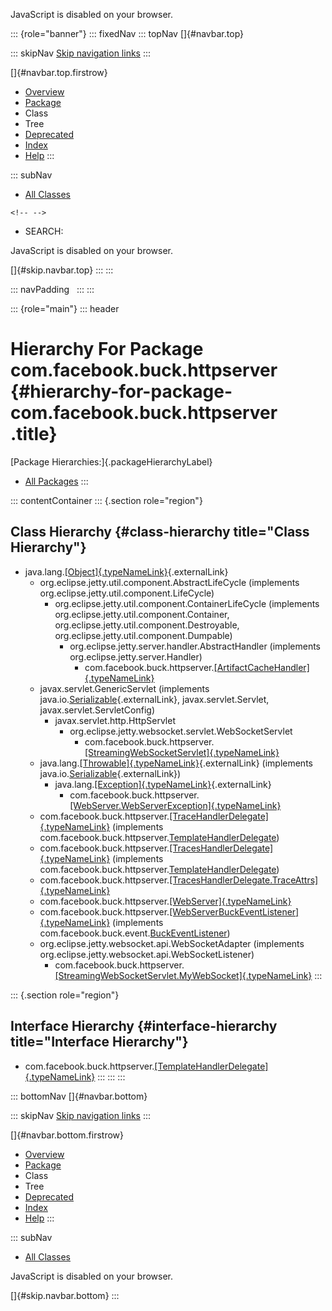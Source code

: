 <div>

JavaScript is disabled on your browser.

</div>

::: {role="banner"}
::: fixedNav
::: topNav
[]{#navbar.top}

::: skipNav
[Skip navigation links](#skip.navbar.top "Skip navigation links")
:::

[]{#navbar.top.firstrow}

-   [Overview](../../../../index.html)
-   [Package](package-summary.html)
-   Class
-   Tree
-   [Deprecated](../../../../deprecated-list.html)
-   [Index](../../../../index-all.html)
-   [Help](../../../../help-doc.html)
:::

::: subNav
-   [All Classes](../../../../allclasses.html)

```{=html}
<!-- -->
```
-   SEARCH:

<div>

<div>

JavaScript is disabled on your browser.

</div>

</div>

[]{#skip.navbar.top}
:::
:::

::: navPadding
 
:::
:::

::: {role="main"}
::: header
# Hierarchy For Package com.facebook.buck.httpserver {#hierarchy-for-package-com.facebook.buck.httpserver .title}

[Package Hierarchies:]{.packageHierarchyLabel}

-   [All Packages](../../../../overview-tree.html)
:::

::: contentContainer
::: {.section role="region"}
## Class Hierarchy {#class-hierarchy title="Class Hierarchy"}

-   java.lang.[[Object]{.typeNameLink}](http://docs.oracle.com/javase/7/docs/api/java/lang/Object.html?is-external=true "class or interface in java.lang"){.externalLink}
    -   org.eclipse.jetty.util.component.AbstractLifeCycle (implements
        org.eclipse.jetty.util.component.LifeCycle)
        -   org.eclipse.jetty.util.component.ContainerLifeCycle
            (implements org.eclipse.jetty.util.component.Container,
            org.eclipse.jetty.util.component.Destroyable,
            org.eclipse.jetty.util.component.Dumpable)
            -   org.eclipse.jetty.server.handler.AbstractHandler
                (implements org.eclipse.jetty.server.Handler)
                -   com.facebook.buck.httpserver.[[ArtifactCacheHandler]{.typeNameLink}](ArtifactCacheHandler.html "class in com.facebook.buck.httpserver")
    -   javax.servlet.GenericServlet (implements
        java.io.[Serializable](http://docs.oracle.com/javase/7/docs/api/java/io/Serializable.html?is-external=true "class or interface in java.io"){.externalLink},
        javax.servlet.Servlet, javax.servlet.ServletConfig)
        -   javax.servlet.http.HttpServlet
            -   org.eclipse.jetty.websocket.servlet.WebSocketServlet
                -   com.facebook.buck.httpserver.[[StreamingWebSocketServlet]{.typeNameLink}](StreamingWebSocketServlet.html "class in com.facebook.buck.httpserver")
    -   java.lang.[[Throwable]{.typeNameLink}](http://docs.oracle.com/javase/7/docs/api/java/lang/Throwable.html?is-external=true "class or interface in java.lang"){.externalLink}
        (implements
        java.io.[Serializable](http://docs.oracle.com/javase/7/docs/api/java/io/Serializable.html?is-external=true "class or interface in java.io"){.externalLink})
        -   java.lang.[[Exception]{.typeNameLink}](http://docs.oracle.com/javase/7/docs/api/java/lang/Exception.html?is-external=true "class or interface in java.lang"){.externalLink}
            -   com.facebook.buck.httpserver.[[WebServer.WebServerException]{.typeNameLink}](WebServer.WebServerException.html "class in com.facebook.buck.httpserver")
    -   com.facebook.buck.httpserver.[[TraceHandlerDelegate]{.typeNameLink}](TraceHandlerDelegate.html "class in com.facebook.buck.httpserver")
        (implements
        com.facebook.buck.httpserver.[TemplateHandlerDelegate](TemplateHandlerDelegate.html "interface in com.facebook.buck.httpserver"))
    -   com.facebook.buck.httpserver.[[TracesHandlerDelegate]{.typeNameLink}](TracesHandlerDelegate.html "class in com.facebook.buck.httpserver")
        (implements
        com.facebook.buck.httpserver.[TemplateHandlerDelegate](TemplateHandlerDelegate.html "interface in com.facebook.buck.httpserver"))
    -   com.facebook.buck.httpserver.[[TracesHandlerDelegate.TraceAttrs]{.typeNameLink}](TracesHandlerDelegate.TraceAttrs.html "class in com.facebook.buck.httpserver")
    -   com.facebook.buck.httpserver.[[WebServer]{.typeNameLink}](WebServer.html "class in com.facebook.buck.httpserver")
    -   com.facebook.buck.httpserver.[[WebServerBuckEventListener]{.typeNameLink}](WebServerBuckEventListener.html "class in com.facebook.buck.httpserver")
        (implements
        com.facebook.buck.event.[BuckEventListener](../event/BuckEventListener.html "interface in com.facebook.buck.event"))
    -   org.eclipse.jetty.websocket.api.WebSocketAdapter (implements
        org.eclipse.jetty.websocket.api.WebSocketListener)
        -   com.facebook.buck.httpserver.[[StreamingWebSocketServlet.MyWebSocket]{.typeNameLink}](StreamingWebSocketServlet.MyWebSocket.html "class in com.facebook.buck.httpserver")
:::

::: {.section role="region"}
## Interface Hierarchy {#interface-hierarchy title="Interface Hierarchy"}

-   com.facebook.buck.httpserver.[[TemplateHandlerDelegate]{.typeNameLink}](TemplateHandlerDelegate.html "interface in com.facebook.buck.httpserver")
:::
:::
:::

::: bottomNav
[]{#navbar.bottom}

::: skipNav
[Skip navigation links](#skip.navbar.bottom "Skip navigation links")
:::

[]{#navbar.bottom.firstrow}

-   [Overview](../../../../index.html)
-   [Package](package-summary.html)
-   Class
-   Tree
-   [Deprecated](../../../../deprecated-list.html)
-   [Index](../../../../index-all.html)
-   [Help](../../../../help-doc.html)
:::

::: subNav
-   [All Classes](../../../../allclasses.html)

<div>

<div>

JavaScript is disabled on your browser.

</div>

</div>

[]{#skip.navbar.bottom}
:::

